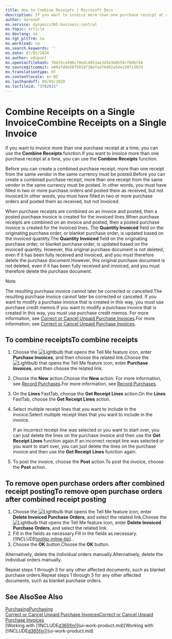 ```yaml
---
title: How to Combine Receipts | Microsoft Docs
description: If you want to invoice more than one purchase receipt at a time, you can use the Combine Receipts function.
author: SorenGP
ms.service: dynamics365-business-central
ms.topic: article
ms.devlang: na
ms.tgt_pltfrm: na
ms.workload: na
ms.search.keywords: ''
ms.date: 07/02/2020
ms.author: edupont
ms.openlocfilehash: 70433ce496c79edcd053ae345b3b0559cf60b744
ms.sourcegitcommit: a80afd4e5075018716efad76d82a54e158f1392d
ms.translationtype: HT
ms.contentlocale: en-NZ
ms.lasthandoff: 09/09/2020
ms.locfileid: "3782915"
---
```

# <a name="combine-receipts-on-a-single-invoice"></a><span data-ttu-id="347e7-103">Combine Receipts on a Single Invoice</span><span class="sxs-lookup"><span data-stu-id="347e7-103">Combine Receipts on a Single Invoice</span></span>

<span data-ttu-id="347e7-104">If you want to invoice more than one purchase receipt at a time, you can use the **Combine Receipts** function.</span><span class="sxs-lookup"><span data-stu-id="347e7-104">If you want to invoice more than one purchase receipt at a time, you can use the **Combine Receipts** function.</span></span>  

<span data-ttu-id="347e7-105">Before you can create a combined purchase receipt, more than one receipt from the same vendor in the same currency must be posted.</span><span class="sxs-lookup"><span data-stu-id="347e7-105">Before you can create a combined purchase receipt, more than one receipt from the same vendor in the same currency must be posted.</span></span> <span data-ttu-id="347e7-106">In other words, you must have filled in two or more purchase orders and posted them as received, but not invoiced.</span><span class="sxs-lookup"><span data-stu-id="347e7-106">In other words, you must have filled in two or more purchase orders and posted them as received, but not invoiced.</span></span>  

<span data-ttu-id="347e7-107">When purchase receipts are combined on an invoice and posted, then a posted purchase invoice is created for the invoiced lines.</span><span class="sxs-lookup"><span data-stu-id="347e7-107">When purchase receipts are combined on an invoice and posted, then a posted purchase invoice is created for the invoiced lines.</span></span> <span data-ttu-id="347e7-108">The **Quantity Invoiced** field on the originating purchase order, or blanket purchase order, is updated based on the invoiced quantity.</span><span class="sxs-lookup"><span data-stu-id="347e7-108">The **Quantity Invoiced** field on the originating purchase order, or blanket purchase order, is updated based on the invoiced quantity.</span></span> <span data-ttu-id="347e7-109">However, this original purchase document is not deleted, even if it has been fully received and invoiced, and you must therefore delete the purchase document.</span><span class="sxs-lookup"><span data-stu-id="347e7-109">However, this original purchase document is not deleted, even if it has been fully received and invoiced, and you must therefore delete the purchase document.</span></span>  

> [!NOTE]
> <span data-ttu-id="347e7-110">The resulting purchase invoice cannot later be corrected or cancelled.</span><span class="sxs-lookup"><span data-stu-id="347e7-110">The resulting purchase invoice cannot later be corrected or canceled.</span></span> <span data-ttu-id="347e7-111">If you want to modify a purchase invoice that is created in this way, you must use purchase credit memos.</span><span class="sxs-lookup"><span data-stu-id="347e7-111">If you want to modify a purchase invoice that is created in this way, you must use purchase credit memos.</span></span> <span data-ttu-id="347e7-112">For more information, see [Correct or Cancel Unpaid Purchase Invoices](purchasing-how-correct-cancel-unpaid-purchase-invoices.md).</span><span class="sxs-lookup"><span data-stu-id="347e7-112">For more information, see [Correct or Cancel Unpaid Purchase Invoices](purchasing-how-correct-cancel-unpaid-purchase-invoices.md).</span></span>

## <a name="to-combine-receipts"></a><span data-ttu-id="347e7-113">To combine receipts</span><span class="sxs-lookup"><span data-stu-id="347e7-113">To combine receipts</span></span>

1. <span data-ttu-id="347e7-114">Choose the ![Lightbulb that opens the Tell Me feature](media/ui-search/search_small.png "Tell me what you want to do") icon, enter **Purchase Invoices**, and then choose the related link.</span><span class="sxs-lookup"><span data-stu-id="347e7-114">Choose the ![Lightbulb that opens the Tell Me feature](media/ui-search/search_small.png "Tell me what you want to do") icon, enter **Purchase Invoices**, and then choose the related link.</span></span>  
2. <span data-ttu-id="347e7-115">Choose the **New** action.</span><span class="sxs-lookup"><span data-stu-id="347e7-115">Choose the **New** action.</span></span> <span data-ttu-id="347e7-116">For more information, see [Record Purchases](purchasing-how-record-purchases.md).</span><span class="sxs-lookup"><span data-stu-id="347e7-116">For more information, see [Record Purchases](purchasing-how-record-purchases.md).</span></span>  
3. <span data-ttu-id="347e7-117">On the **Lines** FastTab, choose the **Get Receipt Lines** action.</span><span class="sxs-lookup"><span data-stu-id="347e7-117">On the **Lines** FastTab, choose the **Get Receipt Lines** action.</span></span>  
4. <span data-ttu-id="347e7-118">Select multiple receipt lines that you want to include in the invoice.</span><span class="sxs-lookup"><span data-stu-id="347e7-118">Select multiple receipt lines that you want to include in the invoice.</span></span>  

    <span data-ttu-id="347e7-119">If an incorrect receipt line was selected or you want to start over, you can just delete the lines on the purchase invoice and then use the **Get Receipt Lines** function again.</span><span class="sxs-lookup"><span data-stu-id="347e7-119">If an incorrect receipt line was selected or you want to start over, you can just delete the lines on the purchase invoice and then use the **Get Receipt Lines** function again.</span></span>  
5. <span data-ttu-id="347e7-120">To post the invoice, choose the **Post** action.</span><span class="sxs-lookup"><span data-stu-id="347e7-120">To post the invoice, choose the **Post** action.</span></span>  

## <a name="to-remove-open-purchase-orders-after-combined-receipt-posting"></a><span data-ttu-id="347e7-121">To remove open purchase orders after combined receipt posting</span><span class="sxs-lookup"><span data-stu-id="347e7-121">To remove open purchase orders after combined receipt posting</span></span>

1. <span data-ttu-id="347e7-122">Choose the ![Lightbulb that opens the Tell Me feature](media/ui-search/search_small.png "Tell me what you want to do") icon, enter **Delete Invoiced Purchase Orders**, and select the related link.</span><span class="sxs-lookup"><span data-stu-id="347e7-122">Choose the ![Lightbulb that opens the Tell Me feature](media/ui-search/search_small.png "Tell me what you want to do") icon, enter **Delete Invoiced Purchase Orders**, and select the related link.</span></span>  
2. <span data-ttu-id="347e7-123">Fill in the fields as necessary.</span><span class="sxs-lookup"><span data-stu-id="347e7-123">Fill in the fields as necessary.</span></span> [!INCLUDE[tooltip-inline-tip](includes/tooltip-inline-tip_md.md)]<span data-ttu-id="347e7-124">.</span><span class="sxs-lookup"><span data-stu-id="347e7-124">.</span></span>
3. <span data-ttu-id="347e7-125">Choose the **OK** button.</span><span class="sxs-lookup"><span data-stu-id="347e7-125">Choose the **OK** button.</span></span>  

<span data-ttu-id="347e7-126">Alternatively, delete the individual orders manually.</span><span class="sxs-lookup"><span data-stu-id="347e7-126">Alternatively, delete the individual orders manually.</span></span>

<span data-ttu-id="347e7-127">Repeat steps 1 through 3 for any other affected documents, such as blanket purchase orders.</span><span class="sxs-lookup"><span data-stu-id="347e7-127">Repeat steps 1 through 3 for any other affected documents, such as blanket purchase orders.</span></span>

## <a name="see-also"></a><span data-ttu-id="347e7-128">See Also</span><span class="sxs-lookup"><span data-stu-id="347e7-128">See Also</span></span>

[<span data-ttu-id="347e7-129">Purchasing</span><span class="sxs-lookup"><span data-stu-id="347e7-129">Purchasing</span></span>](purchasing-manage-purchasing.md)  
[<span data-ttu-id="347e7-130">Correct or Cancel Unpaid Purchase Invoices</span><span class="sxs-lookup"><span data-stu-id="347e7-130">Correct or Cancel Unpaid Purchase Invoices</span></span>](purchasing-how-correct-cancel-unpaid-purchase-invoices.md)  
<span data-ttu-id="347e7-131">[Working with [!INCLUDE[d365fin](includes/d365fin_md.md)]](ui-work-product.md)</span><span class="sxs-lookup"><span data-stu-id="347e7-131">[Working with [!INCLUDE[d365fin](includes/d365fin_md.md)]](ui-work-product.md)</span></span>  
